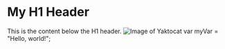 # My H1 Header

This is the content below the H1 header.
![Image of Yaktocat](https://octodex.github.com/images/yaktocat.png)
var myVar = "Hello, world!";
